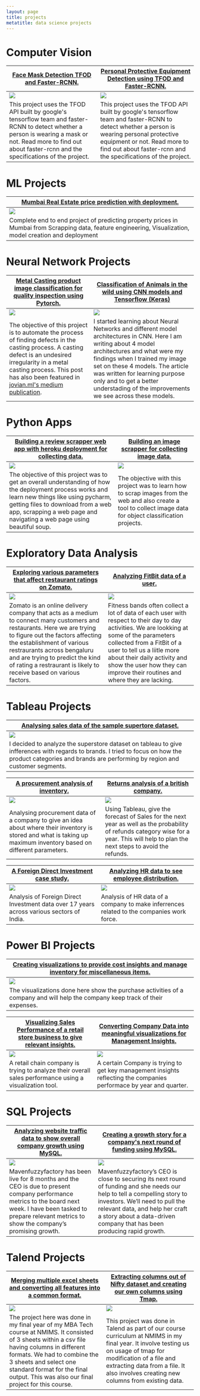 ```yaml
---
layout: page
title: projects
metatitle: data science projects
---
```

# Computer Vision

|<a href = "https://tejasmohanayyar.github.io/mask-detection" id = "postlink" target = "_blank">Face Mask Detection TFOD and Faster-RCNN.</a>|<a href = "https://tejasmohanayyar.github.io/ppe-detection" id = "postlink" target = "_blank">Personal Protective Equipment Detection using TFOD and Faster-RCNN.</a>|
|---|---|
|<img src="images/mask detection/maskdetectiondemo.gif" width="auto" height="auto" />|<img src="images/ppe detection/3.png"/>|
|This project uses the TFOD API built by google's tensorflow team and faster-RCNN to detect whether a person is wearing a mask or not. Read more to find out about faster-rcnn and the specifications of the project.|This project uses the TFOD API built by google's tensorflow team and faster-RCNN to detect whether a person is wearing personal protective equipment or not. Read more to find out about faster-rcnn and the specifications of the project.|

# ML Projects

|<a href = "https://tejasmohanayyar.github.io/Real-estate-price-prediction" id = "postlink" target = "_blank">Mumbai Real Estate price prediction with deployment.</a>|
|---|
|<img src="images/real estate/realestatedeployed.gif" width="auto" height="auto" />|
|Complete end to end project of predicting property prices in Mumbai from Scrapping data, feature engineering, Visualization, model creation and deployment|

# Neural Network Projects

|<a href = "https://tejasmohanayyar.github.io/metalcastingqc" id = "postlink" target = "_blank">Metal Casting product image classification for quality inspection using Pytorch.</a>|<a href = "https://tejasmohanayyar.github.io/animals-classification-cnn" id = "postlink" target = "_blank">Classification of Animals in the wild using CNN models and Tensorflow (Keras)</a>|
|---|---|
|<img  id = "post-image" src = "/images/Metal casting project images/imageset.png">|<img src="/images/Animals_classification/animals_trainset.png"> |
|The objective of this project is to automate the process of finding defects in the casting process. A casting defect is an undesired irregularity in a metal casting process. This post has also been featured in <a href = "https://medium.com/jovianml/metal-casting-product-image-classification-for-quality-inspection-using-pytorch-72c696d205f3" target = "_blank">jovian.ml's medium publication</a>.|I started learning about Neural Networks and different model architectures in CNN. Here I am writing about 4 model architectures and what were my findings when I trained my image set on these 4 models. The article was written for learning purpose only and to get a better understading of the improvements we see across these models.|

# Python Apps

|<a target = "_blank" href = "https://tejasmohanayyar.github.io/review-scrapper" id = "postlink" >Building a review scrapper web app with heroku deployment for collecting data.</a>|<a target = "_blank" href = "https://tejasmohanayyar.github.io/image-scrapper" id = "postlink" >Building an image scrapper for collecting image data.</a>|
|---|---|
|<img  id = "post-image" src = "/images/deployment/review-scrapper-results.png">|<img  id = "post-image" src = "/images/deployment/review1.png">|
|The objective of this project was to get an overall understanding of how the deployment process works and learn new things like using pycharm, getting files to download from a web app, scrapping a web page and navigating a web page using beautiful soup.|The objective with this project was to learn how to scrap images from the web and also create a tool to collect image data for object classification projects.|

# Exploratory Data Analysis

|<a target = "_blank" href = "https://tejasmohanayyar.github.io/pdf/zomato_EDA.pdf" id = "postlink" >Exploring various parameters that affect restaurant ratings on Zomato.</a>|<a target = "_blank" href = "https://tejasmohanayyar.github.io/pdf/FitBit.pdf" id = "postlink">Analyzing FitBit data of a user.</a>|
|---|---|
|<img  id = "post-image" src = "/images/EDA_Images/output_55_1.png">|<img id = "post-image" src = "/images/EDA_Images/fitbit.png">|
|Zomato is an online delivery company that acts as a medium to connect many customers and restaurants. Here we are trying to figure out the factors affecting the establishment of various restraurants across bengaluru and are trying to predict the kind of rating a restraurant is likely to receive based on various factors.|Fitness bands often collect a lot of data of each user with respect to their day to day activities. We are lookking at some of the parameters collected from a FitBit of a user to tell us a liitle more about their daily activity and show the user how they can improve their routines and where they are lacking.|

# Tableau Projects

|<a target = "_blank" href = "https://tejasmohanayyar.github.io/tableau-superstore-sales" id = "postlink" >Analysing sales data of the sample supertore dataset.</a>|
|--|
|<img id = "post-image" src="/images/tableau-images/tableau-superstore.png">|
|I decided to analyze the superstore dataset on tableau to give infferences with regards to brands. I tried to focus on how the product categories and brands are performing by region and customer segments.|

|<a target = "_blank" href = "https://tejasmohanayyar.github.io/tableau-procurement-analysis" id = "postlink" >A procurement analysis of inventory.</a>|<a target = "_blank" href = "https://tejasmohanayyar.github.io/tableau-project-sales" id = "postlink">Returns analysis of a british company.</a>|
|---|---|
|<img id = "post-image" src="/images/tableau-images/proc6.png">|<img id = "post-image" src = "/images/tableau-images/tableau-sales.png">|
|Analysing procurement data of a company to give an idea about where their inventory is stored and what is taking up maximum inventory based on different parameters.|Using Tableau, give the forecast of Sales for the next year as well as the probability of refunds category wise for a year. This will help to plan the next steps to avoid the refunds.|

|<a target = "_blank" href = "https://tejasmohanayyar.github.io/tableau-financial-reports" id = "postlink" >A Foreign Direct Investment case study.</a>|<a target = "_blank" href = "https://tejasmohanayyar.github.io/tableau-hr-reports" id = "postlink" >Analyzing HR data to see employee distribution.</a>|
|---|---|
|<img  id = "post-image" src = "/images/tableau-images/Financial-reports.png">|<img id = "post-image" src = "/images/tableau-images/hr.png">|
|Analysis of Foreign Direct Investment data over 17 years across various sectors of India.|Analysis of HR data of a company to make inferrences related to the companies work force.|

# Power BI Projects

|<a target = "_blank" href = "https://tejasmohanayyar.github.io/cost-insights" id = "postlink">Creating visualizations to provide cost insights and manage inventory for miscellaneous items.</a>|
|---|
|<img id = "post-image" src = "/images/Power BI project Screens/Cost Insights Dashboard.png">|
|The visualizations done here show the purchase activities of a company and will help the company keep track of their expenses.|

|<a target = "_blank" href = "https://tejasmohanayyar.github.io/retail-analysis" id = "postlink" >Visualizing Sales Performance of a retail store business to give relevant insights. </a>|<a target = "_blank" href = "https://tejasmohanayyar.github.io/management-insights" id = "postlink">Converting Company Data into meaningful visualizations for Management Insights.</a>|
|---|---|
|<img  id = "post-image" src = "/images/Power BI project Screens/Retail Analytics Dashboard.png">|<img id = "post-image" src = "/images/Power BI project Screens/Management Insights Dashboard.png">|
|A retail chain company is trying to analyze their overall sales performance using a visualization tool.|A certain Company is trying to get key management insights reflecting the companies performace by year and quarter.|

# SQL Projects

|<a target = "_blank" href = "https://tejasmohanayyar.github.io/sql-p1" id = "postlink" >Analyzing website traffic data to show overall company growth using MySQL.</a>|<a target = "_blank" href = "https://tejasmohanayyar.github.io/sql-p2" id = "postlink">Creating a growth story for a company's next round of funding using MySQL.</a>|
|---|---|
|<img  id = "post-image" src = "/images/Images/SQL Outputs/mid course project output images/Header mid-course.png">|<img id = "post-image" src = "/images/Images/SQL Outputs/Final course project output images/Header Final Course.png">|
|Mavenfuzzyfactory has been live for 8 months and the CEO is due to present company performance metrics to the board next week. I have been tasked to prepare relevant metrics to show the company’s promising growth.|Mavenfuzzyfactory’s CEO is close to securing its next round of funding and she needs our help to tell a compelling story to investors. We’ll need to pull the relevant data, and help her craft a story about a data-driven company that has been producing rapid growth.|

# Talend Projects

|<a target = "_blank" href = "https://tejasmohanayyar.github.io/ETL-leads-project" id = "postlink" > Merging multiple excel sheets and converting all features into a common format.</a>|<a target = "_blank" href = "https://tejasmohanayyar.github.io/ETL-nifty-project" id = "postlink" > Extracting columns out of Nifty dataset and creating our own columns using Tmap.</a>|
|--|---|
|<img id = "post-image" src = "/images/talend-images/talend_project.png">|<img id = "post-image" src = "/images/talend-images/talend-m23.png">|
|The project here was done in my final year of my MBA Tech course at NMIMS. It consisted of 3 sheets within a csv file having columns in different formats. We had to combine the 3 sheets and select one standard format for the final output. This was also our final project for this course.| This project was done in Talend as part of our course curriculum at NMIMS in my final year. It involve testing us on usage of tmap for modification of a file and extracting data from a file. It also involves creating new columns from existing data.|



